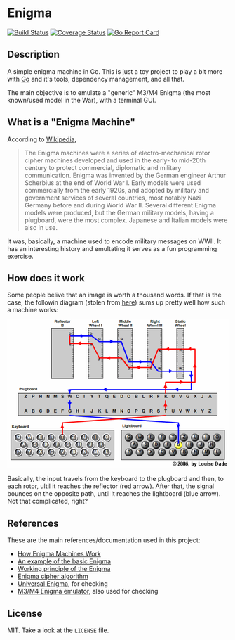 # Enigma

[![Build Status](https://travis-ci.org/ibraimgm/enigma.svg?branch=master)](https://travis-ci.org/ibraimgm/enigma)
[![Coverage Status](https://coveralls.io/repos/github/ibraimgm/enigma/badge.svg?branch=master)](https://coveralls.io/github/ibraimgm/enigma?branch=master)
[![Go Report Card](https://goreportcard.com/badge/github.com/ibraimgm/enigma)](https://goreportcard.com/report/github.com/ibraimgm/enigma)

## Description

A simple enigma machine in Go. This is just a toy project to play a bit more with [Go](https://golang.org/) and it's tools, dependency management, and all that.

The main objective is to emulate a "generic" M3/M4 Enigma (the most known/used model in the War), with a terminal GUI.

## What is a "Enigma Machine"

According to [Wikipedia](https://en.wikipedia.org/wiki/Enigma_machine),

> The Enigma machines were a series of electro-mechanical rotor cipher machines developed and used in the early- to mid-20th century to protect commercial, diplomatic and military communication. Enigma was invented by the German engineer Arthur Scherbius at the end of World War I. Early models were used commercially from the early 1920s, and adopted by military and government services of several countries, most notably Nazi Germany before and during World War II. Several different Enigma models were produced, but the German military models, having a plugboard, were the most complex. Japanese and Italian models were also in use.

It was, basically, a machine used to encode military messages on WWII. It has an interesting history and emultating it serves as a fun programming exercise.

## How does it work

Some people belive that an image is worth a thousand words. If that is the case, the followin diagram
(stolen from [here](http://enigma.louisedade.co.uk/howitworks.html)) sums up pretty well how such a machine
works:

![Enigma wiring diagram](./wiringdiagram.png)

Basically, the input travels from the keyboard to the plugboard and then, to each rotor, ultil it reaches the reflector (red arrow). After that, the signal bounces on the opposite path, until it reaches the lightboard (blue arrow). Not that complicated, right?

## References

These are the main references/documentation used in this project:

- [How Enigma Machines Work](http://enigma.louisedade.co.uk/howitworks.html)
- [An example of the basic Enigma](https://www.codesandciphers.org.uk/enigma/example1.htm)
- [Working principle of the Enigma](http://www.cryptomuseum.com/crypto/enigma/working.htm)
- [Enigma cipher algorithm](http://practicalcryptography.com/ciphers/enigma-cipher/)
- [Universal Enigma](http://people.physik.hu-berlin.de/~palloks/js/enigma/enigma-u_v20_en.html), for checking
- [M3/M4 Enigma emulator](http://enigma.louisedade.co.uk/enigma.html), also used for checking

## License

MIT. Take a look at the `LICENSE` file.
